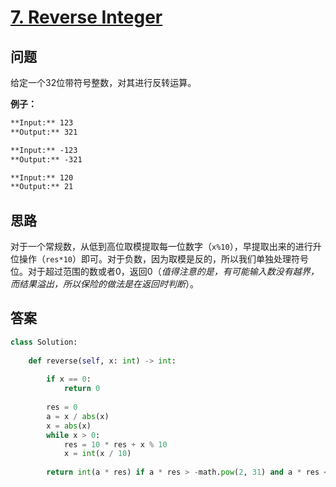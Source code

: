 # [7. Reverse Integer](https://leetcode.com/problems/reverse-integer/)

## 问题

给定一个32位带符号整数，对其进行反转运算。

**例子：**

```markdown
**Input:** 123
**Output:** 321

**Input:** -123
**Output:** -321

**Input:** 120
**Output:** 21
```

## 思路

对于一个常规数，从低到高位取模提取每一位数字（`x%10`），早提取出来的进行升位操作（`res*10`）即可。对于负数，因为取模是反的，所以我们单独处理符号位。对于超过范围的数或者0，返回0（*值得注意的是，有可能输入数没有越界，而结果溢出，所以保险的做法是在返回时判断*）。

## 答案

```python
class Solution:
    
    def reverse(self, x: int) -> int:
        
        if x == 0:
            return 0
        
        res = 0
        a = x / abs(x)
        x = abs(x)
        while x > 0:
            res = 10 * res + x % 10
            x = int(x / 10)
            
        return int(a * res) if a * res > -math.pow(2, 31) and a * res < math.pow(2, 31) - 1 else 0
```

